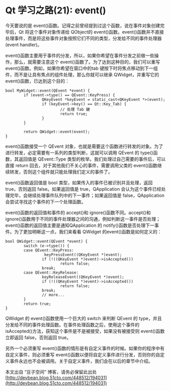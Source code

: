 # Qt 学习之路(21): event()

今天要说的是 event()函数。记得之前曾经提到过这个函数，说在事件对象创建完毕后，Qt 将这个事件对象传递给 QObject的 event()函数。event()函数并不直接处理事件，而是将这些事件对象按照它们不同的类型，分发给不同的事件处理器(event handler)。

event()函数主要用于事件的分发，所以，如果你希望在事件分发之前做一些操作，那么，就需要注意这个 event()函数了。为了达到这种目的，我们可以重写 event()函数。例如，如果你希望在窗口中的tab 键按下时将焦点移动到下一组件，而不是让具有焦点的组件处理，那么你就可以继承 QWidget，并重写它的 event()函数，已达到这个目的：

```
bool MyWidget::event(QEvent *event) {
        if (event->type() == QEvent::KeyPress) {
                QKeyEvent *keyEvent = static_cast<QKeyEvent *>(event);
                if (keyEvent->key() == Qt::Key_Tab) {
                        // 处理 Tab 鍵
                        return true;
                }
        }

        return QWidget::event(event);
}
```

event()函数接受一个 QEvent 对象，也就是需要这个函数进行转发的对象。为了进行转发，必定需要有一系列的类型判断，这就可以调用 QEvent 的 type()函数，其返回值是 QEvent::Type 类型的枚举。我们处理过自己需要的事件后，可以直接 return 回去，对于其他我们不关心的事件，需要调用父类的 event()函数继续转发，否则这个组件就只能处理我们定义的事件了。

event()函数返回值是 bool 类型，如果传入的事件已被识别并且处理，返回 true，否则返回 false。如果返回值是 true，QApplication 会认为这个事件已经处理完毕，会继续处理事件队列中的下一事件；如果返回值是 false，QApplication 会尝试寻找这个事件的下一个处理函数。

event()函数的返回值和事件的 accept()和 ignore()函数不同。accept()和ignore()函数用于不同的事件处理器之间的沟通，例如判断这一事件是否处理；event()函数的返回值主要是通知QApplication 的 notify()函数是否处理下一事件。为了更加明晰这一点，我们来看看 QWidget 的event()函数是如何定义的：

```
bool QWidget::event(QEvent *event) {
        switch (e->type()) {
        case QEvent::KeyPress:
                 keyPressEvent((QKeyEvent *)event);
                if (!((QKeyEvent *)event)->isAccepted())
                        return false;
                break;
        case QEvent::KeyRelease:
                keyReleaseEvent((QKeyEvent *)event);
                if (!((QKeyEvent *)event)->isAccepted())
                        return false;
                break;
                // more...
        }
        return true;
}
```

QWidget 的 event()函数使用一个巨大的 switch 来判断 QEvent 的 type，并且分发给不同的事件处理函数。在事件处理函数之后，使用这个事件的 isAccepted()方法，获知这个事件是不是被接受，如果没有被接受则 event()函数立即返回 false，否则返回 true。

另外一个必须重写 event()函数的情形是有自定义事件的时候。如果你的程序中有自定义事件，则必须重写 event()函数以便将自定义事件进行分发，否则你的自定义事件永远也不会被调用。关于自定义事件，我们会在以后的章节中介绍。

本文出自 “豆子空间” 博客，请务必保留此出处 [http://devbean.blog.51cto.com/448512/194031](http://devbean.blog.51cto.com/448512/194031)